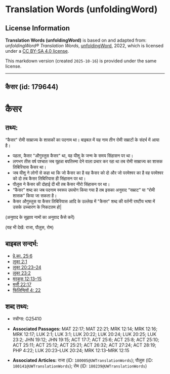 # Translation Words (unfoldingWord)

## License Information

**Translation Words (unfoldingWord)** is based on and adapted from: _unfoldingWord® Translation Words_, [unfoldingWord](https://unfoldingword.org/utw), 2022, which is licensed under a [CC BY-SA 4.0 license](https://creativecommons.org/licenses/by-sa/4.0/legalcode.en).

This markdown version (created `2025-10-16`) is provided under the same license.



--------------------------------

## कैसर (id: 179644)

कैसर
====

तथ्य:
-----

“कैसर” रोमी साम्राज्य के शासकों का पदनाम था। बाइबल में यह नाम तीन रोमी सम्राटों के संदर्भ में आया है।

* पहला, कैसर "औगुस्तुस कैसर" था, वह यीशु के जन्म के समय सिंहासन पर था।
* लगभग तीस वर्ष पश्चात जब यूहन्ना बपतिस्मा देने वाला प्रचार कर रहा था तब रोमी साम्राज्य का शासक तिबिरियास कैसर था।
* जब यीशु ने लोगों से कहा था कि जो कैसर का है वह कैसर को दो और जो परमेश्वर का है वह परमेश्वर को दो तब कैसर तिबिरियास ही सिंहासन पर था।
* पौलुस ने कैसर की दोहाई दी थी तब कैसर नीरो सिंहासन पर था।
* “कैसर” शब्द का जब पदनाम स्वरूप उपयोग किया गया है तब इसका अनुवाद “सम्राट” या “रोमी शासक” किया जा सकता है।
* कैसर औगुस्तुस या कैसर तिबिरियास आदि के उल्लेख में "कैसर" शब्द की वर्तनी राष्टीय भाषा में उसके उच्चारण के निकटतम हो\|

(अनुवाद के सुझाव नामों का अनुवाद कैसे करें)

(यह भी देखें: राजा, पौलुस, रोम)

बाइबल सन्दर्भ:
--------------

* [प्रे.का. 25:6](https://ref.ly/Acts25:6)
* [लूका 2:1](https://ref.ly/Luke2:1)
* [लूका 20:23–24](https://ref.ly/Luke20:23-Luke20:24)
* [लूका 23:2](https://ref.ly/Luke23:2)
* [मरकुस 12:13–15](https://ref.ly/Mark12:13-Mark12:15)
* [मत्ती 22:17](https://ref.ly/Matt22:17)
* [फिलिप्पियों 4: 22](https://ref.ly/Phil4:0)

शब्द तथ्य:
----------

* स्त्रोंग्स: G25410

* **Associated Passages:** MAT 22:17; MAT 22:21; MRK 12:14; MRK 12:16; MRK 12:17; LUK 2:1; LUK 3:1; LUK 20:22; LUK 20:24; LUK 20:25; LUK 23:2; JHN 19:12; JHN 19:15; ACT 17:7; ACT 25:6; ACT 25:8; ACT 25:10; ACT 25:11; ACT 25:12; ACT 25:21; ACT 26:32; ACT 27:24; ACT 28:19; PHP 4:22; LUK 20:23–LUK 20:24; MRK 12:13–MRK 12:15
* **Associated Articles:** राजा (ID: `180005@UWTranslationWords`); पौलुस (ID: `180141@UWTranslationWords`); रोम (ID: `180239@UWTranslationWords`)


